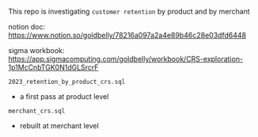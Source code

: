 This repo is investigating `customer retention` by product and by merchant

notion doc: https://www.notion.so/goldbelly/78216a097a2a4e89b46c28e03dfd6448

sigma workbook: https://app.sigmacomputing.com/goldbelly/workbook/CRS-exploration-1p1McCnbTGK0N1dGLSrcrF

`2023_retention_by_product_crs.sql`
- a first pass at product level

`merchant_crs.sql`
- rebuilt at merchant level
